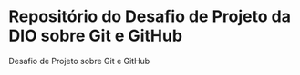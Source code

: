 #  Repositório  do Desafio de Projeto da DIO sobre Git e GitHub
Desafio de Projeto sobre Git e GitHub

